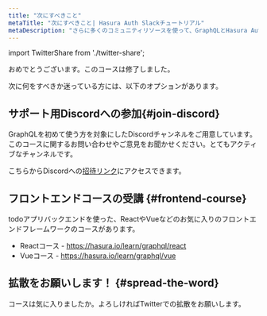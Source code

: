 ```yaml
---
title: "次にすべきこと"
metaTitle: "次にすべきこと| Hasura Auth Slackチュートリアル"
metaDescription: "さらに多くのコミュニティリソースを使って、GraphQLとHasura Authで次に何をすべきか見つけましょう。Discordチャンネルに参加すればサポートを受けることができます。"
---
```


import TwitterShare from './twitter-share';

おめでとうございます。このコースは修了しました。

次に何をすべきか迷っている方には、以下のオプションがあります。

## サポート用Discordへの参加{#join-discord}
GraphQLを初めて使う方を対象にしたDiscordチャンネルをご用意しています。このコースに関するお問い合わせやご意見をお聞かせください。とてもアクティブなチャンネルです。

こちらからDiscordへの[招待リンク](https://discord.com/invite/hasura)にアクセスできます。

## フロントエンドコースの受講 {#frontend-course}
todoアプリバックエンドを使った、ReactやVueなどのお気に入りのフロントエンドフレームワークのコースがあります。

- Reactコース - [ https://hasura.io/learn/graphql/react ](https://hasura.io/learn/graphql/react/introduction/)
- Vueコース - [ https://hasura.io/learn/graphql/vue ](https://hasura.io/learn/graphql/vue/introduction/)

## 拡散をお願いします！ {#spread-the-word}
<TwitterShare />コースは気に入りましたか。よろしければTwitterでの拡散をお願いします。
